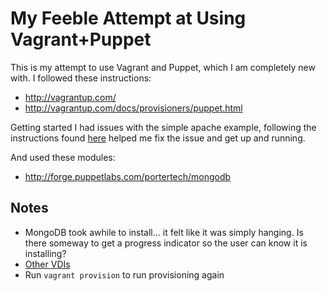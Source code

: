# My Feeble Attempt at Using Vagrant+Puppet
This is my attempt to use Vagrant and Puppet, which I am completely new
with. I followed these instructions:

* http://vagrantup.com/
* http://vagrantup.com/docs/provisioners/puppet.html

Getting started I had issues with the simple apache example, following
the instructions found
[here](https://github.com/mitchellh/vagrant/issues/586) helped me fix
the issue and get up and running.


And used these modules:

* http://forge.puppetlabs.com/portertech/mongodb


## Notes
* MongoDB took awhile to install... it felt like it was simply hanging.
  Is there someway to get a progress indicator so the user can know it
is installing?
* [Other VDIs](vagrantbox.es)
* Run `vagrant provision` to run provisioning again
